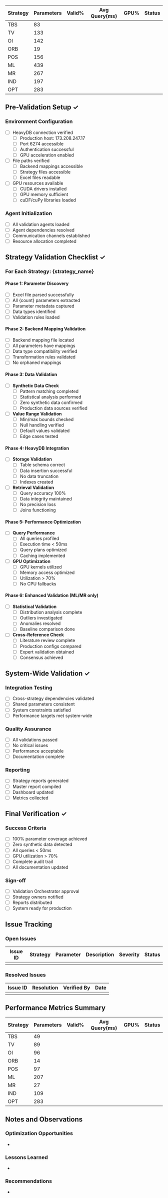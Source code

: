 | Strategy | Parameters | Valid% | Avg Query(ms) | GPU% | Status |
|----------|------------|--------|---------------|------|--------|
| TBS | 83 | | | | |
| TV | 133 | | | | |
| OI | 142 | | | | |
| ORB | 19 | | | | |
| POS | 156 | | | | |
| ML | 439 | | | | |
| MR | 267 | | | | |
| IND | 197 | | | | |
| OPT | 283 | | | | |# Master Validation Checklist

## Pre-Validation Setup ✓

### Environment Configuration
- [ ] HeavyDB connection verified
  - [ ] Production host: 173.208.247.17
  - [ ] Port 6274 accessible
  - [ ] Authentication successful
  - [ ] GPU acceleration enabled
- [ ] File paths verified
  - [ ] Backend mappings accessible
  - [ ] Strategy files accessible
  - [ ] Excel files readable
- [ ] GPU resources available
  - [ ] CUDA drivers installed
  - [ ] GPU memory sufficient
  - [ ] cuDF/cuPy libraries loaded

### Agent Initialization
- [ ] All validation agents loaded
- [ ] Agent dependencies resolved
- [ ] Communication channels established
- [ ] Resource allocation completed

## Strategy Validation Checklist ✓

### For Each Strategy: {strategy_name}

#### Phase 1: Parameter Discovery
- [ ] Excel file parsed successfully
- [ ] All {count} parameters extracted
- [ ] Parameter metadata captured
- [ ] Data types identified
- [ ] Validation rules loaded

#### Phase 2: Backend Mapping Validation
- [ ] Backend mapping file located
- [ ] All parameters have mappings
- [ ] Data type compatibility verified
- [ ] Transformation rules validated
- [ ] No orphaned mappings

#### Phase 3: Data Validation
- [ ] **Synthetic Data Check**
  - [ ] Pattern matching completed
  - [ ] Statistical analysis performed
  - [ ] Zero synthetic data confirmed
  - [ ] Production data sources verified
- [ ] **Value Range Validation**
  - [ ] Min/max bounds checked
  - [ ] Null handling verified
  - [ ] Default values validated
  - [ ] Edge cases tested

#### Phase 4: HeavyDB Integration
- [ ] **Storage Validation**
  - [ ] Table schema correct
  - [ ] Data insertion successful
  - [ ] No data truncation
  - [ ] Indexes created
- [ ] **Retrieval Validation**
  - [ ] Query accuracy 100%
  - [ ] Data integrity maintained
  - [ ] No precision loss
  - [ ] Joins functioning

#### Phase 5: Performance Optimization
- [ ] **Query Performance**
  - [ ] All queries profiled
  - [ ] Execution time < 50ms
  - [ ] Query plans optimized
  - [ ] Caching implemented
- [ ] **GPU Optimization**
  - [ ] GPU kernels utilized
  - [ ] Memory access optimized
  - [ ] Utilization > 70%
  - [ ] No CPU fallbacks

#### Phase 6: Enhanced Validation (ML/MR only)
- [ ] **Statistical Validation**
  - [ ] Distribution analysis complete
  - [ ] Outliers investigated
  - [ ] Anomalies resolved
  - [ ] Baseline comparison done
- [ ] **Cross-Reference Check**
  - [ ] Literature review complete
  - [ ] Production configs compared
  - [ ] Expert validation obtained
  - [ ] Consensus achieved

## System-Wide Validation ✓

### Integration Testing
- [ ] Cross-strategy dependencies validated
- [ ] Shared parameters consistent
- [ ] System constraints satisfied
- [ ] Performance targets met system-wide

### Quality Assurance
- [ ] All validations passed
- [ ] No critical issues
- [ ] Performance acceptable
- [ ] Documentation complete

### Reporting
- [ ] Strategy reports generated
- [ ] Master report compiled
- [ ] Dashboard updated
- [ ] Metrics collected

## Final Verification ✓

### Success Criteria
- [ ] 100% parameter coverage achieved
- [ ] Zero synthetic data detected
- [ ] All queries < 50ms
- [ ] GPU utilization > 70%
- [ ] Complete audit trail
- [ ] All documentation updated

### Sign-off
- [ ] Validation Orchestrator approval
- [ ] Strategy owners notified
- [ ] Reports distributed
- [ ] System ready for production

## Issue Tracking

### Open Issues
| Issue ID | Strategy | Parameter | Description | Severity | Status |
|----------|----------|-----------|-------------|----------|--------|
| | | | | | |

### Resolved Issues
| Issue ID | Resolution | Verified By | Date |
|----------|------------|-------------|------|
| | | | |

## Performance Metrics Summary

| Strategy | Parameters | Valid% | Avg Query(ms) | GPU% | Status |
|----------|------------|--------|---------------|------|--------|
| TBS | 49 | | | | |
| TV | 89 | | | | |
| OI | 96 | | | | |
| ORB | 14 | | | | |
| POS | 97 | | | | |
| ML | 207 | | | | |
| MR | 27 | | | | |
| IND | 109 | | | | |
| OPT | 283 | | | | |

## Notes and Observations

### Optimization Opportunities
- 

### Lessons Learned
- 

### Recommendations
-